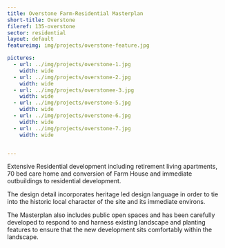 ```yaml
---
title: Overstone Farm-Residential Masterplan
short-title: Overstone
fileref: 135-overstone
sector: residential
layout: default
featureimg: img/projects/overstone-feature.jpg

pictures:
  - url: ../img/projects/overstone-1.jpg
    width: wide
  - url: ../img/projects/overstone-2.jpg
    width: wide
  - url: ../img/projects/overstonee-3.jpg
    width: wide
  - url: ../img/projects/overstone-5.jpg
    width: wide
  - url: ../img/projects/overstone-6.jpg
    width: wide
  - url: ../img/projects/overstone-7.jpg
    width: wide


---
```


Extensive Residential development including retirement living apartments, 70 bed care home and conversion of Farm House and immediate outbuildings to residential development.

The design detail incorporates heritage led design language in order to tie into the historic local character of the site and its immediate environs.

The Masterplan also includes public open spaces and has been carefully developed to respond to and harness existing landscape and planting features to ensure that the new development sits comfortably within the landscape.

